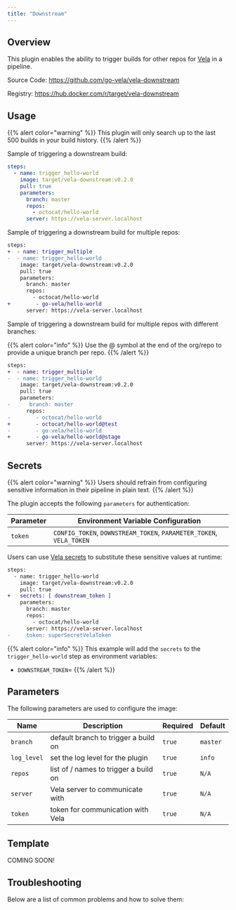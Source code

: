 ```yaml
---
title: "Downstream"
---
```


## Overview

This plugin enables the ability to trigger builds for other repos for [Vela](https://go-vela.github.io/docs/) in a pipeline.

Source Code: https://github.com/go-vela/vela-downstream

Registry: https://hub.docker.com/r/target/vela-downstream

## Usage

{{% alert color="warning" %}}
This plugin will only search up to the last 500 builds in your build history.
{{% /alert %}}

Sample of triggering a downstream build:

```yaml
steps:
  - name: trigger_hello-world
    image: target/vela-downstream:v0.2.0
    pull: true
    parameters:
      branch: master
      repos:
        - octocat/hello-world
      server: https://vela-server.localhost
```

Sample of triggering a downstream build for multiple repos:

```diff
steps:
+  - name: trigger_multiple
-  - name: trigger_hello-world
    image: target/vela-downstream:v0.2.0
    pull: true
    parameters:
      branch: master
      repos:
        - octocat/hello-world
+        - go-vela/hello-world
      server: https://vela-server.localhost
```

Sample of triggering a downstream build for multiple repos with different branches:

{{% alert color="info" %}}
Use the @ symbol at the end of the org/repo to provide a unique branch per repo.
{{% /alert %}}

```diff
steps:
+  - name: trigger_multiple
-  - name: trigger_hello-world
    image: target/vela-downstream:v0.2.0
    pull: true
    parameters:
-      branch: master
      repos:
-        - octocat/hello-world
+        - octocat/hello-world@test
-        - go-vela/hello-world
+        - go-vela/hello-world@stage
      server: https://vela-server.localhost
```

## Secrets

{{% alert color="warning" %}}
Users should refrain from configuring sensitive information in their pipeline in plain text.
{{% /alert %}}

The plugin accepts the following `parameters` for authentication:

| Parameter | Environment Variable Configuration                                  |
| --------- | ------------------------------------------------------------------- |
| `token`   | `CONFIG_TOKEN`, `DOWNSTREAM_TOKEN`, `PARAMETER_TOKEN`, `VELA_TOKEN` |

Users can use [Vela secrets](/docs/concepts/pipeline/secrets/) to substitute these sensitive values at runtime:

```diff
steps:
  - name: trigger_hello-world
    image: target/vela-downstream:v0.2.0
    pull: true
+   secrets: [ downstream_token ]
    parameters:
      branch: master
      repos:
        - octocat/hello-world
      server: https://vela-server.localhost
-     token: superSecretVelaToken
```

{{% alert color="info" %}}
This example will add the `secrets` to the `trigger_hello-world` step as environment variables:

- `DOWNSTREAM_TOKEN`=<value>
{{% /alert %}}

## Parameters

The following parameters are used to configure the image:

| Name        | Description                                      | Required | Default  |
| ----------- | ------------------------------------------------ | -------- | -------- |
| `branch`    | default branch to trigger a build on             | `true`   | `master` |
| `log_level` | set the log level for the plugin                 | `true`   | `info`   |
| `repos`     | list of <org>/<repo> names to trigger a build on | `true`   | `N/A`    |
| `server`    | Vela server to communicate with                  | `true`   | `N/A`    |
| `token`     | token for communication with Vela                | `true`   | `N/A`    |

## Template

COMING SOON!

## Troubleshooting

Below are a list of common problems and how to solve them:

